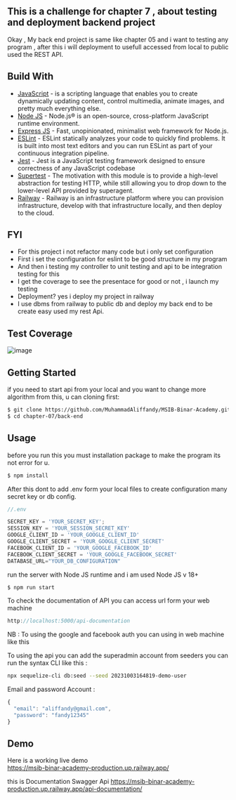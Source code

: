 ## This is a challenge for chapter 7 , about testing and deployment backend project
Okay , My back end project is same like chapter 05 and i want to testing any program , after this i will deployment to usefull accessed from local to public used the REST API.

## Build With
- [JavaScript](https://www.javascript.com/) - is a scripting language that enables you to create dynamically updating content, control multimedia, animate      images, and pretty much everything else.
- [Node JS](https://nodejs.org/en) - Node.js® is an open-source, cross-platform JavaScript runtime environment.
- [Express JS](https://expressjs.com/) - Fast, unopinionated, minimalist web framework for Node.js.
- [ESLint](https://eslint.org) - ESLint statically analyzes your code to quickly find problems. It is built into most text editors and you can run ESLint as part of your continuous integration pipeline.
- [Jest](https://jestjs.io) - Jest is a JavaScript testing framework designed to ensure correctness of any JavaScript codebase
- [Supertest](https://www.npmjs.com/package/supertest) - The motivation with this module is to provide a high-level abstraction for testing HTTP, while still allowing you to drop down to the lower-level API provided by superagent.
- [Railway](https://railway.app) - Railway is an infrastructure platform where you can provision infrastructure, develop with that infrastructure locally, and then deploy to the cloud.

## FYI 
- For this project i not refactor many code but i only set configuration
- First i set the configuration for eslint to be good structure in my program
- And then i testing my controller to unit testing and api to be integration testing for this
- I get the coverage to see the presentace for good or not , i launch my testing
- Deployment? yes i deploy my project in railway
- I use dbms from railway to public db and deploy my back end to be create easy used my rest Api.

## Test Coverage

![image](https://github.com/MuhammadAliffandy/MSIB-Binar-Academy/assets/94156412/a3f76dd8-39e6-4025-909c-7709c0ca083d)



## Getting Started

if you need to start api from your local and you want to change more algorithm from this, u can cloning first:

```sh
$ git clone https://github.com/MuhammadAliffandy/MSIB-Binar-Academy.git
$ cd chapter-07/back-end
```

## Usage

before you run this you must installation package to make the program its not error for u.

```sh
$ npm install
```

After this dont to add .env form your local files to create configuration many secret key or db config.

```javascript
//.env

SECRET_KEY = 'YOUR_SECRET_KEY';
SESSION_KEY = 'YOUR_SESSION_SECRET_KEY'
GOOGLE_CLIENT_ID = 'YOUR_GOOGLE_CLIENT_ID'
GOOGLE_CLIENT_SECRET = 'YOUR_GOOGLE_CLIENT_SECRET'
FACEBOOK_CLIENT_ID = 'YOUR_GOOGLE_FACEBOOK_ID'
FACEBOOK_CLIENT_SECRET = 'YOUR_GOOGLE_FACEBOOK_SECRET'
DATABASE_URL="YOUR_DB_CONFIGURATION"

```

run the server with Node JS runtime and i am used Node JS v 18+

```sh
$ npm run start
```
To check the documentation of API you can access url form your web machine 

```javascript
http://localhost:5000/api-documentation
```
NB : To using the google and facebook auth you can using in web machine like this

To using the api you can add the superadmin account from seeders 
you can run the syntax CLI like this : 

```sh
npx sequelize-cli db:seed --seed 20231003164819-demo-user
```
Email and password Account : 

```javascript
{
  "email": "aliffandy@gmail.com",
  "password": "fandy12345"
}

```

## Demo
Here is a working live demo  
https://msib-binar-academy-production.up.railway.app/

this is Documentation Swagger Api
https://msib-binar-academy-production.up.railway.app/api-documentation/



